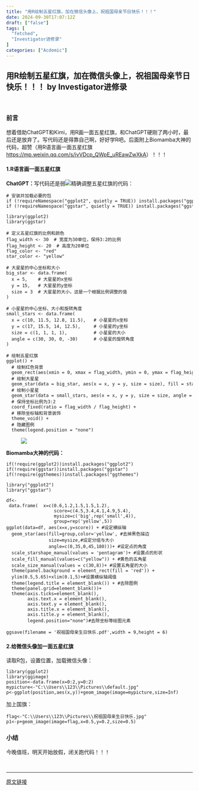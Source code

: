 ```yaml
---
title: "用R绘制五星红旗，加在微信头像上，祝祖国母亲节日快乐！！！"
date: 2024-09-30T17:07:12Z
draft: ["false"]
tags: [
  "fetched",
  "Investigator进修录"
]
categories: ["Acdemic"]
---
```

用R绘制五星红旗，加在微信头像上，祝祖国母亲节日快乐！！！ by Investigator进修录
------
<div><section data-tool="mdnice编辑器" data-website="https://www.mdnice.com"><p data-tool="mdnice编辑器"><br></p><h3 data-tool="mdnice编辑器"><span></span><span>前言</span><span></span></h3><p data-tool="mdnice编辑器">想着借助ChatGPT和Kimi，用R画一面五星红旗，和ChatGPT硬刚了两小时，最后还是放弃了。写代码还是得靠自己啊，好好学R吧。后面附上Biomamba大神的代码，超赞（用R语言画一面五星红旗<a href="https://mp.weixin.qq.com/s?__biz=MzAwMzIzOTk5OQ==&amp;mid=2247521650&amp;idx=1&amp;sn=976d84f5e31c1760b76883ee3b447d86&amp;scene=21#wechat_redirect" data-linktype="2">https://mp.weixin.qq.com/s/ivVDcp_QWpE_uREawZwXkA</a>）！！！</p><h4 data-tool="mdnice编辑器"><span></span><span>1.R语言画一面五星红旗</span><span></span></h4><p data-tool="mdnice编辑器"><strong>ChatGPT：</strong>写代码还是弱<img data-imgfileid="100000376" data-ratio="0.5392895586652314" data-src="https://mmbiz.qpic.cn/sz_mmbiz_png/icChUoP0cEfXBgLZztR7NuCknSYpicwde7icEvHpiclEppic6CiaRGStDNzosuE3u7dLQQhJr3d6XxooJqEaxicOpib3Pg/640?wx_fmt=png&amp;from=appmsg" data-type="png" data-w="929" src="https://mmbiz.qpic.cn/sz_mmbiz_png/icChUoP0cEfXBgLZztR7NuCknSYpicwde7icEvHpiclEppic6CiaRGStDNzosuE3u7dLQQhJr3d6XxooJqEaxicOpib3Pg/640?wx_fmt=png&amp;from=appmsg">精确调整五星红旗的代码：</p><pre data-tool="mdnice编辑器"><span></span><code><span># 安装并加载必要的包</span><br><span>if</span> (!requireNamespace(<span>"ggplot2"</span>, quietly = TRUE)) install.packages(<span>"ggplot2"</span>)<br><span>if</span> (!requireNamespace(<span>"ggstar"</span>, quietly = TRUE)) install.packages(<span>"ggstar"</span>)<br><br>library(ggplot2)<br>library(ggstar)<br><br><span># 定义五星红旗的比例和颜色</span><br>flag_width &lt;- 30  <span># 宽度为30单位，保持3:2的比例</span><br>flag_height &lt;- 20  <span># 高度为20单位</span><br>flag_color &lt;- <span>"red"</span><br>star_color &lt;- <span>"yellow"</span><br><br><span># 大星星的中心坐标和大小</span><br>big_star &lt;- data.frame(<br>  x = 5,    <span># 大星星的x坐标</span><br>  y = 15,   <span># 大星星的y坐标</span><br>  size = 3  <span># 大星星的大小，这是一个根据比例调整的值</span><br>)<br><br><span># 小星星的中心坐标、大小和旋转角度</span><br>small_stars &lt;- data.frame(<br>  x = c(10, 11.5, 12.8, 11.5),   <span># 小星星的x坐标</span><br>  y = c(17, 15.5, 14, 12.5),     <span># 小星星的y坐标</span><br>  size = c(1, 1, 1, 1),          <span># 小星星的大小</span><br>  angle = c(30, 30, 0, -30)      <span># 小星星的旋转角度</span><br>)<br><br><span># 绘制五星红旗</span><br>ggplot() +<br>  <span># 绘制红色背景</span><br>  geom_rect(aes(xmin = 0, xmax = flag_width, ymin = 0, ymax = flag_height), fill = flag_color) +<br>  <span># 绘制大星星</span><br>  geom_star(data = big_star, aes(x = x, y = y, size = size), fill = star_color, starshape = 5) +<br>  <span># 绘制小星星</span><br>  geom_star(data = small_stars, aes(x = x, y = y, size = size, angle = angle), fill = star_color, starshape = 5) +<br>  <span># 保持坐标比例为3:2</span><br>  coord_fixed(ratio = flag_width / flag_height) +<br>  <span># 移除坐标轴和背景装饰</span><br>  theme_void() +<br>  <span># 隐藏图例</span><br>  theme(legend.position = <span>"none"</span>)<br></code></pre><figure data-tool="mdnice编辑器"><img data-imgfileid="100000377" data-ratio="0.5886654478976234" data-src="https://mmbiz.qpic.cn/sz_mmbiz_png/icChUoP0cEfXBgLZztR7NuCknSYpicwde71cmseV4bLSyddriaf0GPoAWhwicNuBU90dk5kN5vv4Cu05653hiaRCQQg/640?wx_fmt=png&amp;from=appmsg" data-type="png" data-w="1094" src="https://mmbiz.qpic.cn/sz_mmbiz_png/icChUoP0cEfXBgLZztR7NuCknSYpicwde71cmseV4bLSyddriaf0GPoAWhwicNuBU90dk5kN5vv4Cu05653hiaRCQQg/640?wx_fmt=png&amp;from=appmsg"></figure><p data-tool="mdnice编辑器"><strong>Biomamba大神的代码：</strong></p><pre data-tool="mdnice编辑器"><span></span><code><span>if</span>(!require(ggplot2))install.packages(<span>"ggplot2"</span>)<br><span>if</span>(!require(ggstar))install.packages(<span>"ggstar"</span>)<br><span>if</span>(!require(ggthemes))install.packages(<span>"ggthemes"</span>)<br><br>library(<span>"ggplot2"</span>)<br>library(<span>"ggstar"</span>)<br><br>df&lt;- data.frame(  x=c(0.6,1.2,1.5,1.5,1.2),                                <br>                  score=c(4.5,3.4,4.1,4.9,5.4),                                 <br>                  mysize=c(<span>'big'</span>,rep(<span>'small'</span>,4)),                                  <br>                  group=rep(<span>'yellow'</span>,5))<br>ggplot(data=df, aes(x=x,y=score)) + <span>#设定横纵轴  </span><br>  geom_star(aes(fill=group,color=<span>'yellow'</span>, <span>#去掉黑色描边    </span><br>                size=mysize,<span>#设定分组与大小 </span><br>                angle=c(0,35,0,45,180)))+ <span>#设定点的角度</span><br>  scale_starshape_manual(values = <span>'pentagram'</span>)+ <span>#设置点的形状    </span><br>  scale_fill_manual(values=c(<span>"yellow"</span>)) + <span>#黄色的五角星    </span><br>  scale_size_manual(values = c(30,8))+ <span>#设置五角星的大小    </span><br>  theme(panel.background = element_rect(fill = <span>'red'</span>)) +  <br>  ylim(0.5,5.65)+xlim(0.1,5)+<span>#设置横纵轴阈值</span><br>  theme(legend.title = element_blank()) + <span>#去除图例</span><br>  theme(panel.grid=element_blank())+ <br>  theme(axis.ticks=element_blank(),  <br>        axis.text.x = element_blank(),    <br>        axis.text.y = element_blank(),   <br>        axis.title.x = element_blank(),  <br>        axis.title.y = element_blank(),  <br>        legend.position=<span>"none"</span>)<span>#去除坐标等绘图元素</span><br><br>ggsave(filename = <span>'祝祖国母亲生日快乐.pdf'</span>,width = 9,height = 6)<br></code></pre><h4 data-tool="mdnice编辑器"><span></span><span>2.给微信头像加一面五星红旗</span><span></span></h4><p data-tool="mdnice编辑器">读取R包，设置位置，加载微信头像：</p><pre data-tool="mdnice编辑器"><span></span><code>library(ggplot2)<br>library(ggimage)<br>position&lt;-data.frame(x=0:2,y=0:2)<br>mypicture&lt;-<span>"C:\\Users\\123\\Pictures\\default.jpg"</span><br>p&lt;-ggplot(position,aes(x,y))+geom_image(image=mypicture,size=Inf)<br></code></pre><p data-tool="mdnice编辑器">加上国旗：</p><pre data-tool="mdnice编辑器"><span></span><code>flag&lt;-<span>"C:\\Users\\123\\Pictures\\祝祖国母亲生日快乐.jpg"</span><br>p1&lt;-p+geom_image(image=flag,x=0.5,y=0.2,size=0.5)<br></code></pre><h3 data-tool="mdnice编辑器"><span></span><span>小结</span><span></span></h3><p data-tool="mdnice编辑器">今晚值班，明天开始放假，闭关跑代码！！！</p></section><p><br></p><p><mp-style-type data-value="3"></mp-style-type></p></div>  
<hr>
<a href="https://mp.weixin.qq.com/s/mfU4EfqOQTWm1p-Ii-p0tg",target="_blank" rel="noopener noreferrer">原文链接</a>
